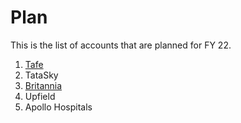 # Plan
This is the list of accounts that are planned for FY 22.


1. [Tafe](https://github.com/ckeerti/Plan/blob/main/TAFE/Tafe.md)
2. TataSky
3. [Britannia](https://github.com/ckeerti/Plan/blob/main/Britannia/plan.md)
4. Upfield
5. Apollo Hospitals


